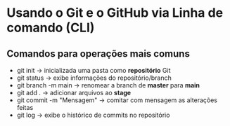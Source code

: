 # Usando o Git e o GitHub via Linha de comando (CLI)

## Comandos para operações mais comuns

- git init                      -> inicializada uma pasta como **repositório** Git
- git status                    -> exibe informações do repositório/branch
- git branch -m main            -> renomear a branch de **master** para **main**
- git add .                     -> adicionar arquivos ao **stage**
- git commit -m "Mensagem"      -> comitar com mensagem as alterações feitas
- git log -> exibe o histórico de commits no repositório
